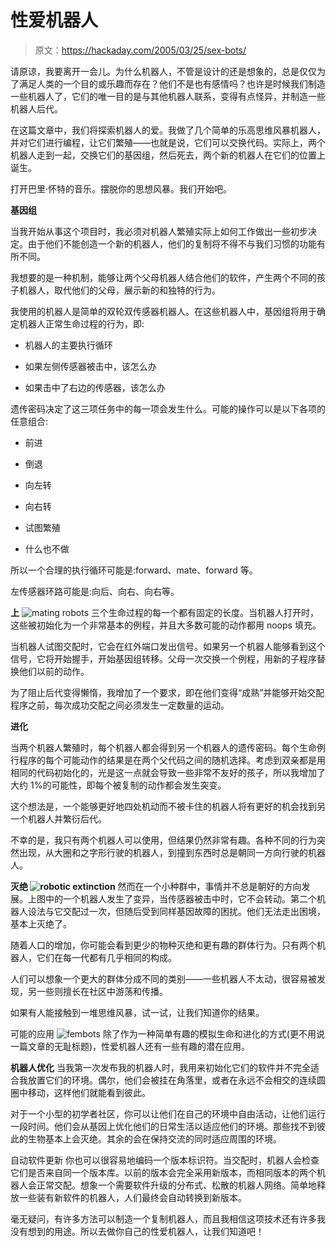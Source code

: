# 性爱机器人

> 原文：<https://hackaday.com/2005/03/25/sex-bots/>

请原谅，我要离开一会儿。为什么机器人，不管是设计的还是想象的，总是仅仅为了满足人类的一个目的或乐趣而存在？他们不是也有感情吗？也许是时候我们制造一些机器人了，它们的唯一目的是与其他机器人联系，变得有点怪异，并制造一些机器人后代。

在这篇文章中，我们将探索机器人的爱。我做了几个简单的乐高思维风暴机器人，并对它们进行编程，让它们繁殖——也就是说，它们可以交换代码。实际上，两个机器人走到一起，交换它们的基因组，然后死去，两个新的机器人在它们的位置上诞生。

打开巴里·怀特的音乐。摆脱你的思想风暴。我们开始吧。

 **基因组**

当我开始从事这个项目时，我必须对机器人繁殖实际上如何工作做出一些初步决定。由于他们不能创造一个新的机器人，他们的复制将不得不与我们习惯的功能有所不同。

我想要的是一种机制，能够让两个父母机器人结合他们的软件，产生两个不同的孩子机器人，取代他们的父母，展示新的和独特的行为。

我使用的机器人是简单的双轮双传感器机器人。在这些机器人中，基因组将用于确定机器人正常生命过程的行为，即:

*   机器人的主要执行循环

*   如果左侧传感器被击中，该怎么办

*   如果击中了右边的传感器，该怎么办

遗传密码决定了这三项任务中的每一项会发生什么。可能的操作可以是以下各项的任意组合:

*   前进

*   倒退

*   向左转

*   向右转

*   试图繁殖

*   什么也不做

所以一个合理的执行循环可能是:forward、mate、forward 等。

左传感器环路可能是:向后、向右、向右等。

**上** ![mating robots](img/eca369b8ab62f9c57e1def79196e6d6e.png)
三个生命过程的每一个都有固定的长度。当机器人打开时，这些被初始化为一个非常基本的例程，并且大多数可能的动作都用 noops 填充。

当机器人试图交配时，它会在红外端口发出信号。如果另一个机器人能够看到这个信号，它将开始握手，开始基因组转移。父母一次交换一个例程，用新的子程序替换他们以前的动作。

为了阻止后代变得懒惰，我增加了一个要求，即在他们变得“成熟”并能够开始交配程序之前，每次成功交配之间必须发生一定数量的运动。

 **进化**

当两个机器人繁殖时，每个机器人都会得到另一个机器人的遗传密码。每个生命例行程序的每个可能动作的结果是在两个父代码之间的随机选择。考虑到双亲都是用相同的代码初始化的，光是这一点就会导致一些非常不友好的孩子，所以我增加了大约 1%的可能性，即每个被复制的动作都会发生突变。

这个想法是，一个能够更好地四处机动而不被卡住的机器人将有更好的机会找到另一个机器人并繁衍后代。

不幸的是，我只有两个机器人可以使用，但结果仍然非常有趣。各种不同的行为突然出现，从大圈和之字形行驶的机器人，到撞到东西时总是朝同一方向行驶的机器人。

**灭绝
![robotic extinction](img/dc4d11623c3179d03b55b6db12a3feee.png)** 然而在一个小种群中，事情并不总是朝好的方向发展。上图中的一个机器人发生了变异，当传感器被击中时，它不会转动。第二个机器人设法与它交配过一次，但随后受到同样基因故障的困扰。他们无法走出困境，基本上灭绝了。

随着人口的增加，你可能会看到更少的物种灭绝和更有趣的群体行为。只有两个机器人，它们在每一代都有几乎相同的构成。

人们可以想象一个更大的群体分成不同的类别——一些机器人不太动，很容易被发现，另一些则擅长在社区中游荡和传播。

如果有人能接触到一堆思维风暴，试一试，让我们知道你的结果。

可能的应用
![fembots](img/4e084d3a7bdfee6e80a3e25ace174c99.png)
除了作为一种简单有趣的模拟生命和进化的方式(更不用说一篇文章的无耻标题)，性爱机器人还有一些有趣的潜在应用。

 **机器人优化** 当我第一次发布我的机器人时，我用来初始化它们的软件并不完全适合我放置它们的环境。偶尔，他们会被挂在角落里，或者在永远不会相交的连续圆圈中移动，这样他们就能看到彼此。

对于一个小型的初学者社区，你可以让他们在自己的环境中自由活动，让他们运行一段时间。他们会从基因上优化他们的日常生活以适应他们的环境。那些找不到彼此的生物基本上会灭绝。其余的会在保持交流的同时适应周围的环境。

自动软件更新
你也可以很容易地编码一个版本标识符。当交配时，机器人会检查它们是否来自同一个版本库。以前的版本会完全采用新版本，而相同版本的两个机器人会正常交配。想象一个需要软件升级的分布式、松散的机器人网络。简单地释放一些装有新软件的机器人，人们最终会自动转换到新版本。

毫无疑问，有许多方法可以制造一个复制机器人，而且我相信这项技术还有许多我没有想到的用途。所以去做你自己的性爱机器人，让我们知道吧！